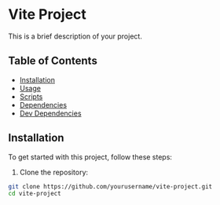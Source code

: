 # Vite Project

This is a brief description of your project.

## Table of Contents
- [Installation](#installation)
- [Usage](#usage)
- [Scripts](#scripts)
- [Dependencies](#dependencies)
- [Dev Dependencies](#dev-dependencies)

## Installation

To get started with this project, follow these steps:

1. Clone the repository:

```bash
git clone https://github.com/yourusername/vite-project.git
cd vite-project

